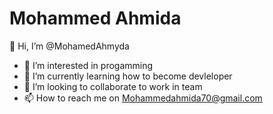 # Mohammed Ahmida
👋 Hi, I’m @MohamedAhmyda
- 👀 I’m interested in progamming
- 🌱 I’m currently learning how to become devleloper
- 💞️ I’m looking to collaborate to work in team
- 📫 How to reach me on Mohammedahmida70@gmail.com

